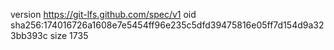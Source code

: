 version https://git-lfs.github.com/spec/v1
oid sha256:174016726a1608e7e5454ff96e235c5dfd39475816e05ff7d154d9a323bb393c
size 1735
